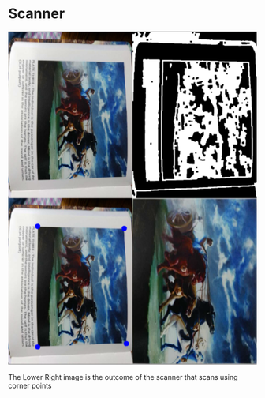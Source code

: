 # Scanner

![](images/scanner.png)

The Lower Right image is the outcome of the scanner that scans using corner points
